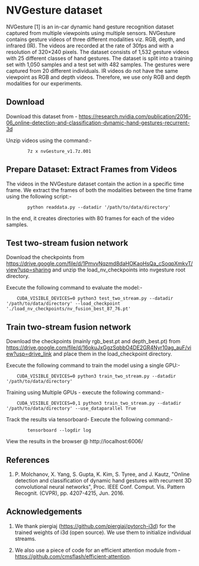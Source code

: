 # NVGesture dataset

NVGesture [1] is an in-car dynamic hand gesture recognition dataset captured from multiple viewpoints using multiple sensors. NVGesture contains gesture videos of three different modalities viz. RGB, depth, and infrared (IR). The videos are recorded at the rate of 30fps and with a resolution of 320×240 pixels. The dataset consists of 1,532 gesture videos with 25 different classes of hand gestures. The dataset is split into a training set with 1,050 samples and a test set with 482 samples. The gestures were captured from 20 different individuals. IR videos do not have the same viewpoint as RGB and depth videos. Therefore, we use only RGB and depth modalities for our experiments.

## Download

Download this dataset from - https://research.nvidia.com/publication/2016-06_online-detection-and-classification-dynamic-hand-gestures-recurrent-3d

Unzip videos using the command:-   

            7z x nvGesture_v1.7z.001


## Prepare Dataset: Extract Frames from Videos

The videos in the NVGesture dataset contain the action in a specific time frame. We extract the frames of both the modalities between the time frame using the following script:- 
            
            python readdata.py --datadir '/path/to/data/directory'

In the end, it creates directories with 80 frames for each of the video samples. 


## Test two-stream fusion network 

Download the checkpoints from https://drive.google.com/file/d/1PmvvNqzmd8daHOKaoHsQa_cSoqpXmkvT/view?usp=sharing
and unzip the load_nv_checkpoints into nvgesture root directory. 
    
Execute the following command to evaluate the model:-

        CUDA_VISIBLE_DEVICES=0 python3 test_two_stream.py --datadir '/path/to/data/directory' --load_checkpoint './load_nv_checkpoints/nv_fusion_best_87_76.pt'


## Train two-stream fusion network 

Download the checkpoints (mainly rgb_best.pt and depth_best.pt) from https://drive.google.com/file/d/16okuJxGgzSqbbO4DE2GR4Nyr10ag_auF/view?usp=drive_link
and place them in the load_checkpoint directory. 
    
Execute the following command to train the model using a single GPU:-

        CUDA_VISIBLE_DEVICES=0 python3 train_two_stream.py --datadir '/path/to/data/directory' 
    
Training using Multiple GPUs - execute the following command:- 

        CUDA_VISIBLE_DEVICES=0,1 python3 train_two_stream.py --datadir '/path/to/data/directory' --use_dataparallel True

Track the results via tensorboard- Execute the following command:-

            tensorboard --logdir log
            
View the results in the browser  @  http://localhost:6006/


## References

1. P. Molchanov, X. Yang, S. Gupta, K. Kim, S. Tyree, and J. Kautz, "Online detection and classification of dynamic hand gestures with recurrent 3D convolutional neural networks", Proc. IEEE Conf. Comput. Vis. Pattern Recognit. (CVPR), pp. 4207-4215, Jun. 2016.

## Acknowledgements

1. We thank piergiaj (https://github.com/piergiaj/pytorch-i3d) for the trained weights of i3d (open source). We use them to initialize individual streams.

2. We also use a piece of code for an efficient attention module from - https://github.com/cmsflash/efficient-attention.

